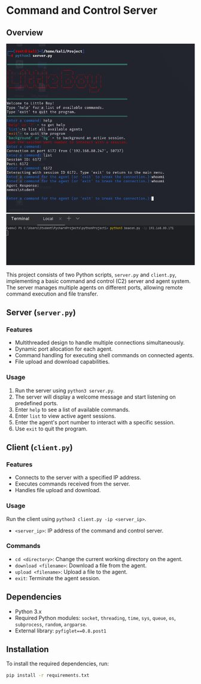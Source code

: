 # Command and Control Server

## Overview
![Alt Text](https://github.com/nemo0187/Python-project/blob/main/screenshots/Screenshot%202023-11-19%20193045.png)
![Alt Text](https://github.com/nemo0187/Python-project/blob/main/screenshots/Screenshot%202023-11-19%20194145.png)

This project consists of two Python scripts, `server.py` and `client.py`, implementing a basic command and control (C2) server and agent system. The server manages multiple agents on different ports, allowing remote command execution and file transfer.

## Server (`server.py`)

### Features

- Multithreaded design to handle multiple connections simultaneously.
- Dynamic port allocation for each agent.
- Command handling for executing shell commands on connected agents.
- File upload and download capabilities.

### Usage

1. Run the server using `python3 server.py`.
2. The server will display a welcome message and start listening on predefined ports.
3. Enter `help` to see a list of available commands.
4. Enter `list` to view active agent sessions.
5. Enter the agent's port number to interact with a specific session.
6. Use `exit` to quit the program.

## Client (`client.py`)

### Features

- Connects to the server with a specified IP address.
- Executes commands received from the server.
- Handles file upload and download.

### Usage

Run the client using `python3 client.py -ip <server_ip>`.

- `<server_ip>`: IP address of the command and control server.

### Commands

- `cd <directory>`: Change the current working directory on the agent.
- `download <filename>`: Download a file from the agent.
- `upload <filename>`: Upload a file to the agent.
- `exit`: Terminate the agent session.

## Dependencies

- Python 3.x
- Required Python modules: `socket`, `threading`, `time`, `sys`, `queue`, `os`, `subprocess`, `random`, `argparse`.
- External library: `pyfiglet==0.8.post1`

## Installation

To install the required dependencies, run:

```bash
pip install -r requirements.txt
